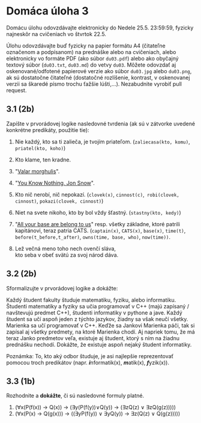 Domáca úloha 3
==============

Domácu úlohu odovzdávajte elektronicky do Nedele 25.5. 23:59:59, fyzicky
najneskôr na cvičeniach vo štvrtok 22.5.

Úlohu odovzdávajte buď fyzicky na papier formátu A4 (čitateľne označenom a
podpísanom) na prednáške alebo na cvičeniach, alebo elektronicky vo formáte PDF
(ako súbor `du03.pdf`) alebo ako obyčajný textový súbor (`du03.txt`, `du03.md`)
do vetvy `du03`.  Môžete odovzdať aj oskenované/odfotené
papierové verzie ako súbor `du03.jpg` alebo `du03.png`, ak sú dostatočne čitateľné
(dostatočné rozlíšenie, kontrast, v oskenovanej verzii sa škaredé písmo trochu
ťažšie lúšti,...). Nezabudnite vyrobiť pull request.

## 3.1 (2b)

Zapíšte v prvorádovej logike nasledovné tvrdenia (ak sú v zátvorke uvedené konkrétne
predikáty, použitie tie):

1.  Nie každý, kto sa ti zalieča, je tvojím priateľom.
    (`zaliecasa(kto, komu)`, `priatel(kto, koho)`)
1.  Kto klame, ten kradne.
1. "[Valar morghulis](http://awoiaf.westeros.org/index.php/Valar_morghulis)".
1. "[You Know Nothing, Jon Snow](http://knowyourmeme.com/memes/you-know-nothing-jon-snow)".
1.  Kto nič nerobí, nič nepokazí.
    (`clovek(x)`, `cinnost(c)`,` robi(clovek, cinnost)`, `pokazi(clovek, cinnost)`)
1.  Niet na svete nikoho, kto by bol vždy šťastný. (`stastny(kto, kedy)`)
1.  "[All your base are belong to us](http://en.wikipedia.org/wiki/All_your_base_are_belong_to_us)"
    resp. všetky základne, ktoré patrili kapitánovi, teraz patria CATS.
    (`captain(x)`, `CATS(x)`, `base(x)`, `time(t)`, `before(t_before,t_after)`, `owns(time, base, who)`,
       `now(time))`.

1.  Lež večná meno toho nech ovenčí sláva,<br/>
    kto seba v obeť svätú za svoj národ dáva.

<!--
        Ale vieš ty to, srdce neznané, 
        že komu panej srdce je dané, 
        ten mňa si tiež má dobývať. 

        Možno mi tvojich úst sa odrieknuť, 
        možno mi ruky nedostať, 
        možno mi v diaľky žiaľne utieknuť, 
        možno mi nemilým ostať, 
        možno mi ústam smädom umierať, 
        možno mi žialiť v samote, 
        možno mi život v púšťach zavierať, 
        možno mi nežiť v živote, 
        možno mi seba samého zhubiť: - 
        nemožno mi ťa neľúbiť! - 
-->


## 3.2 (2b)
Sformalizujte v prvorádovej logike a dokážte:

Každý študent fakulty študuje matematiku, fyziku, alebo informatiku.
Študenti matematiky a fyziky sa učia programovať v C++ (majú zapísaný / navštevujú predmet C++),
študenti informatiky v pythone a jave.
Každý študent sa učí aspoň jeden z týchto jazykov, žiadny sa však neučí všetky.
Marienka sa učí programovať v C++.
Keďže sa Jankovi Marienka páči, tak si
zapísal aj všetky predmety, na ktoré Marienka chodí.
Aj napriek tomu, že má teraz Janko predmetov veľa, existuje aj študent,
ktorý s ním na žiadnu prednášku nechodí.
Dokážte, že existuje aspoň nejaký študent informatiky.

Poznámka: To, kto aký odbor študuje, je asi najlepšie reprezentovať
pomocou troch predikátov (napr. <em><b>i</b></em>nformatik(x),
<em><b>m</b></em>atik(x), <em><b>f</b></em>yzik(x)).


## 3.3 (1b)

Rozhodnite a **dokážte**, či sú nasledovné formuly platné.

1. (∀x(P(f(x)) → Q(x)) → (∃y(P(f(y))∨Q(y)) → (∃zQ(z) ∨ ∃zQ(g(z)))))
1. (∀x(P(x) → Q(g(x))) → ((∃yP(f(y)) ∨ ∃yQ(y)) → ∃z(Q(z) ∨ Q(g(z)))))



